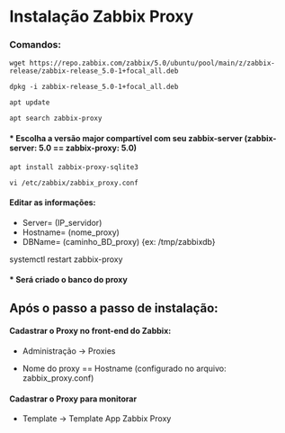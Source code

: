 # Instalação Zabbix Proxy

### Comandos:
````
wget https://repo.zabbix.com/zabbix/5.0/ubuntu/pool/main/z/zabbix-release/zabbix-release_5.0-1+focal_all.deb

dpkg -i zabbix-release_5.0-1+focal_all.deb

apt update

apt search zabbix-proxy
````

#### * Escolha a versão major compartível com seu zabbix-server (zabbix-server: 5.0 == zabbix-proxy: 5.0)
````
apt install zabbix-proxy-sqlite3

vi /etc/zabbix/zabbix_proxy.conf
````
#### Editar as informações:
- Server= (IP_servidor)
- Hostname= (nome_proxy)
- DBName= (caminho_BD_proxy) {ex: /tmp/zabbixdb}

systemctl restart zabbix-proxy

#### * Será criado o banco do proxy


## Após o passo a passo de instalação:

#### Cadastrar o Proxy no front-end do Zabbix:
    
- Administração → Proxies 
    
- Nome do proxy == Hostname (configurado no arquivo: zabbix_proxy.conf)
    
#### Cadastrar o Proxy para monitorar
    
- Template → Template App Zabbix Proxy
